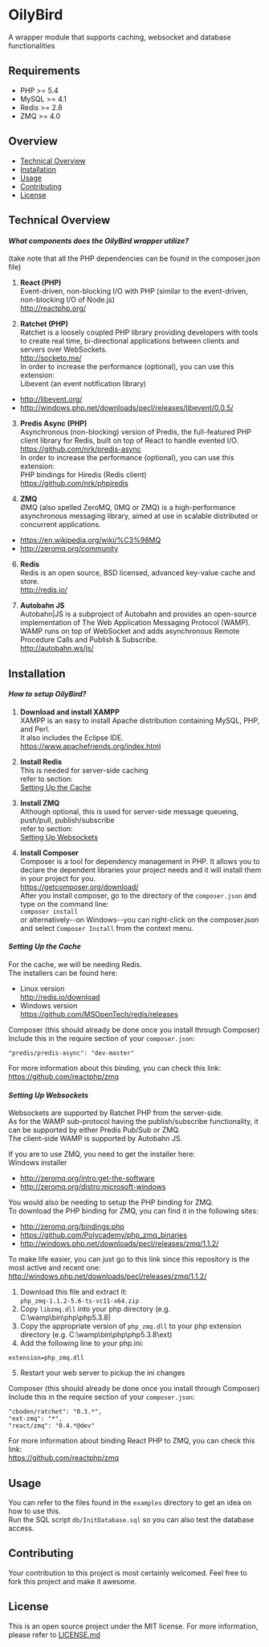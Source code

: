 # OilyBird
A wrapper module that supports caching, websocket and database functionalities

## Requirements
* PHP >= 5.4
* MySQL >= 4.1
* Redis >= 2.8
* ZMQ >= 4.0

## Overview
* [Technical Overview](#technical-overview)
* [Installation](#installation)
* [Usage](#usage)
* [Contributing](#contributing)
* [License](#license)

## Technical Overview
#### *What components does the OilyBird wrapper utilize?*
(take note that all the PHP dependencies can be found in the composer.json file)

1. **React (PHP)**  
Event-driven, non-blocking I/O with PHP (similar to the event-driven, non-blocking I/O of Node.js)  
http://reactphp.org/  

2. **Ratchet (PHP)**  
Ratchet is a loosely coupled PHP library providing developers with tools to create real time, bi-directional applications between clients and servers over WebSockets.  
http://socketo.me/  
In order to increase the performance (optional), you can use this extension:  
Libevent (an event notification library)  
  * http://libevent.org/  
  * http://windows.php.net/downloads/pecl/releases/libevent/0.0.5/  

3. **Predis Async (PHP)**  
Asynchronous (non-blocking) version of Predis, the full-featured PHP client library for Redis, built on top of React to handle evented I/O.  
https://github.com/nrk/predis-async  
In order to increase the performance (optional), you can use this extension:    
PHP bindings for Hiredis (Redis client)  
https://github.com/nrk/phpiredis

5. **ZMQ**  
ØMQ (also spelled ZeroMQ, 0MQ or ZMQ) is a high-performance asynchronous messaging library, aimed at use in scalable distributed or concurrent applications.  
  * https://en.wikipedia.org/wiki/%C3%98MQ  
  * http://zeromq.org/community  

6. **Redis**  
Redis is an open source, BSD licensed, advanced key-value cache and store.  
http://redis.io/  

7. **Autobahn JS**  
Autobahn|JS is a subproject of Autobahn and provides an open-source implementation of The Web Application Messaging Protocol (WAMP).  
WAMP runs on top of WebSocket and adds asynchronous Remote Procedure Calls and Publish & Subscribe.  
http://autobahn.ws/js/

## Installation
#### *How to setup OilyBird?*

1. **Download and install XAMPP**  
XAMPP is an easy to install Apache distribution containing MySQL, PHP, and Perl.  
It also includes the Eclipse IDE.  
https://www.apachefriends.org/index.html

2. **Install Redis**  
This is needed for server-side caching  
refer to section:  
[Setting Up the Cache](#setting-up-the-cache)

3. **Install ZMQ**  
Although optional, this is used for server-side message queueing, push/pull, publish/subscribe  
refer to section:  
[Setting Up Websockets](#setting-up-websockets)

4. **Install Composer**  
Composer is a tool for dependency management in PHP. It allows you to declare the dependent libraries your project needs and it will install them in your project for you.  
https://getcomposer.org/download/  
After you install composer, go to the directory of the `composer.json` and type on the command line:  
`composer install`  
or alternatively--on Windows--you can right-click on the composer.json and select `Composer Install` from the context menu.  

#### *Setting Up the Cache*

For the cache, we will be needing Redis.  
The installers can be found here:
* Linux version  
http://redis.io/download  
* Windows version  
https://github.com/MSOpenTech/redis/releases  

Composer (this should already be done once you install through Composer)  
Include this in the require section of your `composer.json`:  
```
"predis/predis-async": "dev-master"
```
For more information about this binding, you can check this link:  
https://github.com/reactphp/zmq

#### *Setting Up Websockets*

Websockets are supported by Ratchet PHP from the server-side.   
As for the WAMP sub-protocol having the publish/subscribe functionality, it can be supported by either Predis Pub/Sub or ZMQ.  
The client-side WAMP is supported by Autobahn JS.

If you are to use ZMQ, you need to get the installer here:  
Windows installer  
* http://zeromq.org/intro:get-the-software  
* http://zeromq.org/distro:microsoft-windows  

You would also be needing to setup the PHP binding for ZMQ.  
To download the PHP binding for ZMQ, you can find it in the following sites:  
* http://zeromq.org/bindings:php  
* https://github.com/Polycademy/php_zmq_binaries  
* http://windows.php.net/downloads/pecl/releases/zmq/1.1.2/ 

To make life easier, you can just go to this link since this repository is the most active and recent one:  
http://windows.php.net/downloads/pecl/releases/zmq/1.1.2/  
  1. Download this file and extract it:  
  `php_zmq-1.1.2-5.6-ts-vc11-x64.zip`  
  2. Copy `libzmq.dll` into your php directory (e.g. C:\wamp\bin\php\php5.3.8\)  
  3. Copy the appropriate version of `php_zmq.dll` to your php extension directory (e.g. C:\wamp\bin\php\php5.3.8\ext)
  4. Add the following line to your php.ini:  
  ```
  extension=php_zmq.dll
  ```
  5. Restart your web server to pickup the ini changes

Composer (this should already be done once you install through Composer)  
Include this in the require section of your `composer.json`:  
```
"cboden/ratchet": "0.3.*",
"ext-zmq": "*",
"react/zmq": "0.4.*@dev"
```
For more information about binding React PHP to ZMQ, you can check this link:  
https://github.com/reactphp/zmq

## Usage
You can refer to the files found in the `examples` directory to get an idea on how to use this. <br />
Run the SQL script `db/InitDatabase.sql` so you can also test the database access. <br />

## Contributing
Your contribution to this project is most certainly welcomed.
Feel free to fork this project and make it awesome.

## License
This is an open source project under the MIT license.  For more information, please refer to [LICENSE.md](LICENSE.md)
